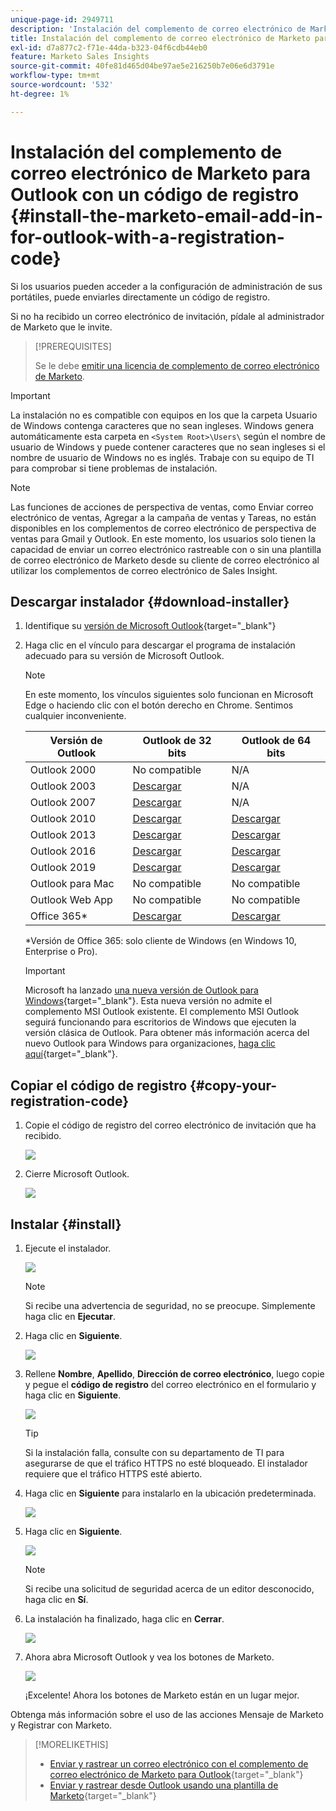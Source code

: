 ```yaml
---
unique-page-id: 2949711
description: 'Instalación del complemento de correo electrónico de Marketo para Outlook con un código de registro: documentos de Marketo, documentación del producto'
title: Instalación del complemento de correo electrónico de Marketo para Outlook con un código de registro
exl-id: d7a877c2-f71e-44da-b323-04f6cdb44eb0
feature: Marketo Sales Insights
source-git-commit: 40fe81d465d04be97ae5e216250b7e06e6d3791e
workflow-type: tm+mt
source-wordcount: '532'
ht-degree: 1%

---
```


# Instalación del complemento de correo electrónico de Marketo para Outlook con un código de registro {#install-the-marketo-email-add-in-for-outlook-with-a-registration-code}

Si los usuarios pueden acceder a la configuración de administración de sus portátiles, puede enviarles directamente un código de registro.

Si no ha recibido un correo electrónico de invitación, pídale al administrador de Marketo que le invite.

>[!PREREQUISITES]
>
>Se le debe [emitir una licencia de complemento de correo electrónico de Marketo](/help/marketo/product-docs/marketo-sales-insight/msi-outlook-plugin/issue-a-marketo-email-add-in-license.md).

>[!IMPORTANT]
>
>La instalación no es compatible con equipos en los que la carpeta Usuario de Windows contenga caracteres que no sean ingleses. Windows genera automáticamente esta carpeta en `<System Root>\Users\` según el nombre de usuario de Windows y puede contener caracteres que no sean ingleses si el nombre de usuario de Windows no es inglés. Trabaje con su equipo de TI para comprobar si tiene problemas de instalación.

>[!NOTE]
>
>Las funciones de acciones de perspectiva de ventas, como Enviar correo electrónico de ventas, Agregar a la campaña de ventas y Tareas, no están disponibles en los complementos de correo electrónico de perspectiva de ventas para Gmail y Outlook. En este momento, los usuarios solo tienen la capacidad de enviar un correo electrónico rastreable con o sin una plantilla de correo electrónico de Marketo desde su cliente de correo electrónico al utilizar los complementos de correo electrónico de Sales Insight.

## Descargar instalador {#download-installer}

1. Identifique su [versión de Microsoft Outlook](https://support.office.com/en-us/article/what-version-of-outlook-do-i-have-b3a9568c-edb5-42b9-9825-d48d82b2257c){target="_blank"}

1. Haga clic en el vínculo para descargar el programa de instalación adecuado para su versión de Microsoft Outlook.

   >[!NOTE]
   >
   >En este momento, los vínculos siguientes solo funcionan en Microsoft Edge o haciendo clic con el botón derecho en Chrome. Sentimos cualquier inconveniente.

   | Versión de Outlook | Outlook de 32 bits | Outlook de 64 bits |
   |---|---|---|
   | Outlook 2000 | No compatible | N/A |
   | Outlook 2003 | [Descargar](https://munchkin.marketo.net/MarketoAddInSetup32.msi) | N/A |
   | Outlook 2007 | [Descargar](https://munchkin.marketo.net/MarketoAddInSetup32.msi) | N/A |
   | Outlook 2010 | [Descargar](https://munchkin.marketo.net/MarketoAddInSetup32.msi) | [Descargar](https://munchkin.marketo.net/MarketoAddInSetup64.msi) |
   | Outlook 2013 | [Descargar](https://munchkin.marketo.net/MarketoAddInSetup32.msi) | [Descargar](https://munchkin.marketo.net/MarketoAddInSetup64.msi) |
   | Outlook 2016 | [Descargar](https://munchkin.marketo.net/MarketoAddInSetup32.msi) | [Descargar](https://munchkin.marketo.net/MarketoAddInSetup64.msi) |
   | Outlook 2019 | [Descargar](https://munchkin.marketo.net/MarketoAddInSetup32.msi) | [Descargar](https://munchkin.marketo.net/MarketoAddInSetup64.msi) |
   | Outlook para Mac | No compatible | No compatible |
   | Outlook Web App | No compatible | No compatible |
   | Office 365* | [Descargar](https://munchkin.marketo.net/MarketoAddInSetup32.msi) | [Descargar](https://munchkin.marketo.net/MarketoAddInSetup64.msi) |

   *Versión de Office 365: solo cliente de Windows (en Windows 10, Enterprise o Pro).

   >[!IMPORTANT]
   >
   >Microsoft ha lanzado [una nueva versión de Outlook para Windows](https://techcommunity.microsoft.com/t5/outlook-blog/new-outlook-for-windows-now-available/ba-p/3932068){target="_blank"}. Esta nueva versión no admite el complemento MSI Outlook existente. El complemento MSI Outlook seguirá funcionando para escritorios de Windows que ejecuten la versión clásica de Outlook. Para obtener más información acerca del nuevo Outlook para Windows para organizaciones, [haga clic aquí](https://techcommunity.microsoft.com/t5/outlook-blog/the-new-outlook-for-windows-for-organization-admins/ba-p/3929169){target="_blank"}.

## Copiar el código de registro {#copy-your-registration-code}

1. Copie el código de registro del correo electrónico de invitación que ha recibido.

   ![](assets/image2016-7-22-10-3a45-3a10.png)

1. Cierre Microsoft Outlook.

   ![](assets/ent-key-close-outlook-hand.png)

## Instalar {#install}

1. Ejecute el instalador.

   ![](assets/image2016-7-25-10-3a23-3a33.png)

   >[!NOTE]
   >
   >Si recibe una advertencia de seguridad, no se preocupe. Simplemente haga clic en **Ejecutar**.

1. Haga clic en **Siguiente**.

   ![](assets/welcome-to-the-setup-wizard-hand.png)

1. Rellene **Nombre**, **Apellido**, **Dirección de correo electrónico**, luego copie y pegue el **código de registro** del correo electrónico en el formulario y haga clic en **Siguiente**.

   ![](assets/enter-your-information-hands.png)

   >[!TIP]
   >
   >Si la instalación falla, consulte con su departamento de TI para asegurarse de que el tráfico HTTPS no esté bloqueado. El instalador requiere que el tráfico HTTPS esté abierto.

1. Haga clic en **Siguiente** para instalarlo en la ubicación predeterminada.

   ![](assets/select-installation-folder-hand.png)

1. Haga clic en **Siguiente**.

   ![](assets/confirm-installation-hand.png)

   >[!NOTE]
   >
   >Si recibe una solicitud de seguridad acerca de un editor desconocido, haga clic en **Sí**.

1. La instalación ha finalizado, haga clic en **Cerrar**.

   ![](assets/image2014-9-23-15-3a52-3a11.png)

1. Ahora abra Microsoft Outlook y vea los botones de Marketo.

   ![](assets/image2016-8-24-15-3a47-3a38.png)

   ¡Excelente! Ahora los botones de Marketo están en un lugar mejor.

Obtenga más información sobre el uso de las acciones Mensaje de Marketo y Registrar con Marketo.

>[!MORELIKETHIS]
>
>* [Enviar y rastrear un correo electrónico con el complemento de correo electrónico de Marketo para Outlook](/help/marketo/product-docs/marketo-sales-insight/msi-outlook-plugin/send-and-track-an-email-with-the-email-add-in-for-outlook.md){target="_blank"}
>* [Enviar y rastrear desde Outlook usando una plantilla de Marketo](/help/marketo/product-docs/marketo-sales-insight/msi-outlook-plugin/send-and-track-from-outlook-using-a-marketo-template.md){target="_blank"}
